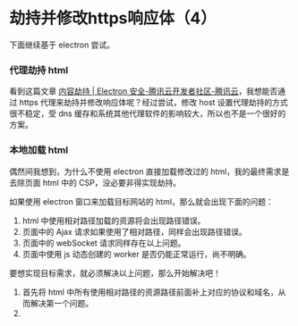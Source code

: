 # 劫持并修改https响应体（4）

下面继续基于 electron 尝试。

### 代理劫持 html

看到这篇文章 [内容劫持 | Electron 安全-腾讯云开发者社区-腾讯云](https://cloud.tencent.com/developer/article/2411206)，我想能否通过 https 代理来劫持并修改响应体呢？经过尝试，修改 host 设置代理劫持的方式很不稳定，受 dns 缓存和系统其他代理软件的影响较大，所以也不是一个很好的方案。

### 本地加载 html

偶然间我想到，为什么不使用 electron 直接加载修改过的 html，我的最终需求是去除页面 html 中的 CSP，没必要非得实现劫持。

如果使用 electron 窗口来加载目标网站的 html，那么就会出现下面的问题：

1. html 中使用相对路径加载的资源将会出现路径错误。
2. 页面中的 Ajax 请求如果使用了相对路径，同样会出现路径错误。
3. 页面中的 webSocket 请求同样存在以上问题。
4. 页面中使用 js 动态创建的 worker 是否仍能正常运行，尚不明确。

要想实现目标需求，就必须解决以上问题，那么开始解决吧！

1. 首先将 html 中所有使用相对路径的资源路径前面补上对应的协议和域名，从而解决第一个问题。
2.

